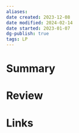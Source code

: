 ```yaml
---
aliases: 
date created: 2023-12-08
date modified: 2024-02-14
date started: 2023-01-07
dg-publish: true
tags: LP
---
```


# Summary

# Review

# Links
